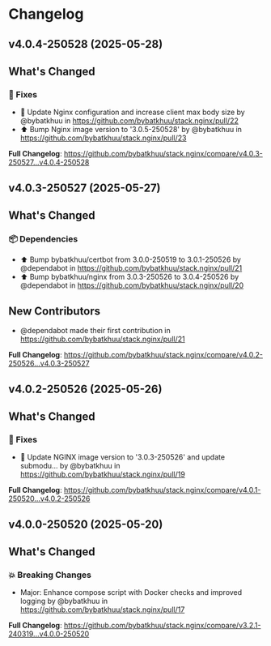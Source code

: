 # Changelog

## v4.0.4-250528 (2025-05-28)

<!-- Release notes generated using configuration in .github/release.yml at v4.0.4-250528 -->

## What's Changed
### 🐛 Fixes
* :wrench: Update Nginx configuration and increase client max body size by @bybatkhuu in https://github.com/bybatkhuu/stack.nginx/pull/22
* :arrow_up: Bump Nginx image version to '3.0.5-250528' by @bybatkhuu in https://github.com/bybatkhuu/stack.nginx/pull/23


**Full Changelog**: https://github.com/bybatkhuu/stack.nginx/compare/v4.0.3-250527...v4.0.4-250528

## v4.0.3-250527 (2025-05-27)

<!-- Release notes generated using configuration in .github/release.yml at v4.0.3-250527 -->

## What's Changed
### 📦 Dependencies
* ⬆️ Bump bybatkhuu/certbot from 3.0.0-250519 to 3.0.1-250526 by @dependabot in https://github.com/bybatkhuu/stack.nginx/pull/21
* ⬆️ Bump bybatkhuu/nginx from 3.0.3-250526 to 3.0.4-250526 by @dependabot in https://github.com/bybatkhuu/stack.nginx/pull/20

## New Contributors
* @dependabot made their first contribution in https://github.com/bybatkhuu/stack.nginx/pull/21

**Full Changelog**: https://github.com/bybatkhuu/stack.nginx/compare/v4.0.2-250526...v4.0.3-250527

## v4.0.2-250526 (2025-05-26)

<!-- Release notes generated using configuration in .github/release.yml at v4.0.2-250526 -->

## What's Changed
### 🐛 Fixes
* :bug: Update NGINX image version to '3.0.3-250526' and update submodu… by @bybatkhuu in https://github.com/bybatkhuu/stack.nginx/pull/19


**Full Changelog**: https://github.com/bybatkhuu/stack.nginx/compare/v4.0.1-250520...v4.0.2-250526

## v4.0.0-250520 (2025-05-20)

<!-- Release notes generated using configuration in .github/release.yml at v4.0.0-250520 -->

## What's Changed
### 💥 Breaking Changes
* Major: Enhance compose script with Docker checks and improved logging by @bybatkhuu in https://github.com/bybatkhuu/stack.nginx/pull/17


**Full Changelog**: https://github.com/bybatkhuu/stack.nginx/compare/v3.2.1-240319...v4.0.0-250520
